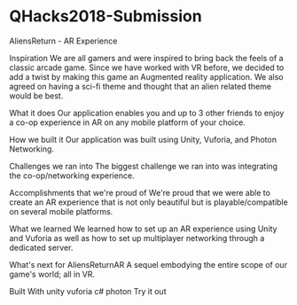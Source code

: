 # QHacks2018-Submission
AliensReturn - AR Experience


Inspiration
We are all gamers and were inspired to bring back the feels of a classic arcade game. Since we have worked with VR before, we decided to add a twist by making this game an Augmented reality application. We also agreed on having a sci-fi theme and thought that an alien related theme would be best.

What it does
Our application enables you and up to 3 other friends to enjoy a co-op experience in AR on any mobile platform of your choice.

How we built it
Our application was built using Unity, Vuforia, and Photon Networking.

Challenges we ran into
The biggest challenge we ran into was integrating the co-op/networking experience.

Accomplishments that we're proud of
We're proud that we were able to create an AR experience that is not only beautiful but is playable/compatible on several mobile platforms.

What we learned
We learned how to set up an AR experience using Unity and Vuforia as well as how to set up multiplayer networking through a dedicated server.

What's next for AliensReturnAR
A sequel embodying the entire scope of our game's world; all in VR.

Built With
unity
vuforia
c#
photon
Try it out
